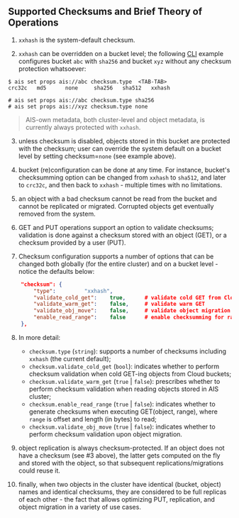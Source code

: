 ## Supported Checksums and Brief Theory of Operations

1. `xxhash` is the system-default checksum.

2. `xxhash` can be overridden on a bucket level; the following [CLI](/cmd/cli/README.md) example configures bucket `abc` with `sha256` and bucket `xyz` without any checksum protection whatsoever:

```console
$ ais set props ais://abc checksum.type  <TAB-TAB>
crc32c   md5      none     sha256   sha512   xxhash

# ais set props ais://abc checksum.type sha256
# ais set props ais://xyz checksum.type none
```

> AIS-own metadata, both cluster-level and object metadata, is currently always protected with `xxhash`.

3. unless checksum is disabled, objects stored in this bucket are protected with the checksum; user can override the system default on a bucket level by setting checksum=`none` (see example above).

4. bucket (re)configuration can be done at any time. For instance, bucket's checksumming option can be changed from `xxhash` to `sha512`,  and later to `crc32c`, and then back to `xxhash` - multiple times with no limitations.

5. an object with a bad checksum cannot be read from the bucket and cannot be replicated or migrated. Corrupted objects get eventually removed from the system.

6. GET and PUT operations support an option to validate checksums; validation is done against a checksum stored with an object (GET), or a checksum provided by a user (PUT).

7. Checksum configuration supports a number of options that can be changed both globally (for the entire cluster) and on a bucket level - notice the defaults below:

```json
	"checksum": {
		"type":			"xxhash",
		"validate_cold_get":	true,      # validate cold GET from Cloud buckets
		"validate_warm_get":	false,     # validate warm GET
		"validate_obj_move":	false,     # validate object migration
		"enable_read_range":	false      # enable checksumming for ranges
	},
```

8. In more detail:

	* `checksum.type` (`string`): supports a number of checksums including `xxhash` (the current default);
	* `checksum.validate_cold_get` (`bool`): indicates whether to perform checksum validation when cold GET-ing objects from Cloud buckets;
	* `checksum.validate_warm_get` (`true` | `false`): prescribes whether to perform checksum validation when reading objects stored in AIS cluster;
	* `checksum.enable_read_range` (`true` | `false`): indicates whether to generate checksums when executing GET(object, range), where `range` is offset and length (in bytes) to read;
	* `checksum.validate_obj_move` (`true` | `false`): indicates whether to perform checksum validation upon object migration.

9. object replication is always checksum-protected. If an object does not have a checksum (see #3 above), the latter gets computed on the fly and stored with the object, so that subsequent replications/migrations could reuse it.

10. finally, when two objects in the cluster have identical (bucket, object) names and identical checksums, they are considered to be full replicas of each other - the fact that allows optimizing PUT, replication, and object migration in a variety of use cases.
